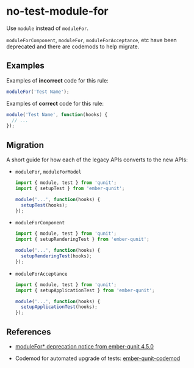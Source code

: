 # no-test-module-for

Use `module` instead of `moduleFor`.

`moduleForComponent`, `moduleFor`, `moduleForAcceptance`, etc have been deprecated and there are codemods to help migrate.

## Examples

Examples of **incorrect** code for this rule:

```js
moduleFor('Test Name');
```

Examples of **correct** code for this rule:

```js
module('Test Name', function(hooks) {
  // ...
});
```

## Migration

A short guide for how each of the legacy APIs converts to the new APIs:

* `moduleFor`, `moduleForModel`

    ```js
    import { module, test } from 'qunit';
    import { setupTest } from 'ember-qunit';

    module('...', function(hooks) {
      setupTest(hooks);
    });
    ```

* `moduleForComponent`

    ```js
    import { module, test } from 'qunit';
    import { setupRenderingTest } from 'ember-qunit';

    module('...', function(hooks) {
      setupRenderingTest(hooks);
    });
    ```

* `moduleForAcceptance`

    ```js
    import { module, test } from 'qunit';
    import { setupApplicationTest } from 'ember-qunit';

    module('...', function(hooks) {
      setupApplicationTest(hooks);
    });
    ```

## References

* [moduleFor* deprecation notice from ember-qunit 4.5.0](https://github.com/emberjs/ember-qunit/blob/master/CHANGELOG.md#rocket-enhancement-1)

* Codemod for automated upgrade of tests: [ember-qunit-codemod](https://github.com/ember-codemods/ember-qunit-codemod)
